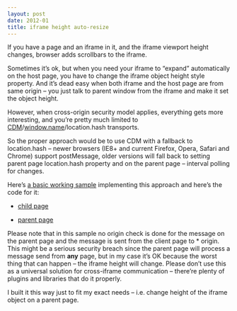 ```yaml
---
layout: post
date: 2012-01
title: iframe height auto-resize
---
```


If you have a page and an iframe in it,  and the iframe viewport height changes, browser adds scrollbars to the iframe.

Sometimes it’s ok, but when you need your iframe to “expand” automatically on the host page, you have to change the iframe object height style property. And it’s dead easy when both iframe and the host page are from same origin – you just talk to parent window from the iframe and make it set the object height.

However, when cross-origin security model applies, everything gets more interesting, and you’re pretty much limited to <a href="http://dev.w3.org/html5/postmsg/">CDM</a>/<a href="http://www.sitepen.com/blog/2008/07/22/windowname-transport/">window.name</a>/location.hash transports.

So the proper approach would be to use CDM with a fallback to location.hash – newer browsers (IE8+ and current Firefox, Opera, Safari and Chrome) support postMessage, older versions will fall back to setting parent page location.hash property and on the parent page – interval polling for changes.

Here’s <a href="http://sharovatov.ru/iframe-autoheight/iframeHost.php">a basic working sample</a> implementing this approach and here’s the code for it:

* <a href="https://bitbucket.org/sharovatov/test/src/2bca47aa8b71/iframe-autoheight/iframeChild.html">child page</a>

* <a href="https://bitbucket.org/sharovatov/test/src/2bca47aa8b71/iframe-autoheight/iframeHost.php">parent page</a>

Please note that in this sample no origin check is done for the message on the parent page and the message is sent from the client page to * origin. This might be a serious security breach since the parent page will process a message send from **any** page, but in my case it’s OK because the worst thing that can happen – the iframe height will change. Please don’t use this as a universal solution for cross-iframe communication – there’re plenty of plugins and libraries that do it properly.

I built it this way just to fit my exact needs – i.e. change height of the iframe object on a parent page.